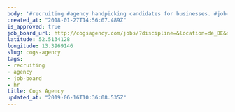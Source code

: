 ```yaml
---
body: '#recruiting #agency handpicking candidates for businesses. #job-board #hr'
created_at: "2018-01-27T14:56:07.489Z"
is_approved: true
job_board_url: http://cogsagency.com/jobs/?discipline=&location=de_DE&s=
latitude: 52.5134128
longitude: 13.3969146
slug: cogs-agency
tags:
- recruiting
- agency
- job-board
- hr
title: Cogs Agency
updated_at: "2019-06-16T10:36:08.535Z"
---
```

